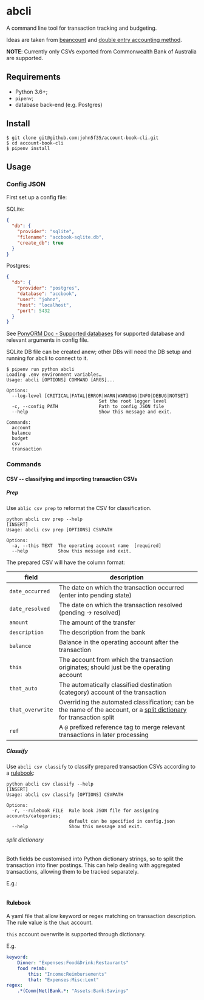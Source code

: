 # abcli
A command line tool for transaction tracking and budgeting.

Ideas are taken from [beancount](http://furius.ca/beancount/)
and [double entry accounting method](https://docs.google.com/document/d/100tGcA4blh6KSXPRGCZpUlyxaRUwFHEvnz_k9DyZFn4/edit).

**NOTE**: Currently only CSVs exported from Commonwealth Bank of Australia are supported.

## Requirements

- Python 3.6+;
- `pipenv`;
- database back-end (e.g. Postgres)

## Install

```
$ git clone git@github.com:john5f35/account-book-cli.git
$ cd account-book-cli
$ pipenv install
```

## Usage
### Config JSON
First set up a config file:

SQLite:
```json
{
  "db": {
    "provider": "sqlite",
    "filename": "accbook-sqlite.db",
    "create_db": true
  }
}
```

Postgres:
```json
{
  "db": {
    "provider": "postgres",
    "database": "accbook",
    "user": "johnz",
    "host": "localhost",
    "port": 5432
  }
}
```

See [PonyORM Doc - Supported databases](https://docs.ponyorm.org/api_reference.html#supported-databases)
for supported database and relevant arguments in config file.

SQLite DB file can be created anew; other DBs will need the DB setup and running for abcli to connect to it.

```
$ pipenv run python abcli
Loading .env environment variables…
Usage: abcli [OPTIONS] COMMAND [ARGS]...

Options:
  --log-level [CRITICAL|FATAL|ERROR|WARN|WARNING|INFO|DEBUG|NOTSET]
                                  Set the root logger level
  -c, --config PATH               Path to config JSON file
  --help                          Show this message and exit.

Commands:
  account
  balance
  budget
  csv
  transaction
```
### Commands

#### CSV -- classifying and importing transaction CSVs
##### Prep
Use `ablic csv prep` to reformat the CSV for classification.

```
python abcli csv prep --help                                                                                                                                                                                                     [INSERT]
Usage: abcli csv prep [OPTIONS] CSVPATH

Options:
  -a, --this TEXT  The operating account name  [required]
  --help           Show this message and exit.
```
The prepared CSV will have the column format:

|      field       |                                                                description                                                                |
| ---------------- | ----------------------------------------------------------------------------------------------------------------------------------------- |
| `date_occurred`  | The date on which the transaction occurred (enter into pending state)                                                                     |
| `date_resolved`  | The date on which the transaction resolved (pending -> resolved)                                                                          |
| `amount`         | The amount of the transfer                                                                                                                |
| `description`    | The description from the bank                                                                                                             |
| `balance`        | Balance in the operating account after the transaction                                                                                    |
| `this`           | The account from which the transaction originates; should just be the operating account                                                   |
| `that_auto`      | The automatically classified destination (category) account of the transaction                                                            |
| `that_overwrite` | Overriding the automated classification; can be the name of the account, or a [split dictionary](#split-dictionary) for transaction split |
| `ref`            | A `@` prefixed reference tag to merge relevant transactions in later processing                                                           |

##### Classify
Use `abcli csv classify` to classify prepared transaction CSVs according to a [rulebook](#rulebook):
```
python abcli csv classify --help                                                                                                                                                                                                 [INSERT]
Usage: abcli csv classify [OPTIONS] CSVPATH

Options:
  -r, --rulebook FILE  Rule book JSON file for assigning accounts/categories;
                       default can be specified in config.json
  --help               Show this message and exit.
```
###### split dictionary

Both fields be customised into Python dictionary strings, so to split the transaction into finer postings.
This can help dealing with aggregated transactions, allowing them to be tracked separately.

E.g.:
```csv
```

#### Rulebook
A yaml file that allow keyword or regex matching on transaction description.
The rule value is the `that` account.

`this` account overwrite is supported through dictionary.

E.g.
```yaml
keyword:
    Dinner: "Expenses:Food&Drink:Restaurants"
    food reimb:
        this: "Income:Reimbursements"
        that: "Expenses:Misc:Lent"
regex:
    .*(Comm|Net)Bank.*: "Assets:Bank:Savings"
```

